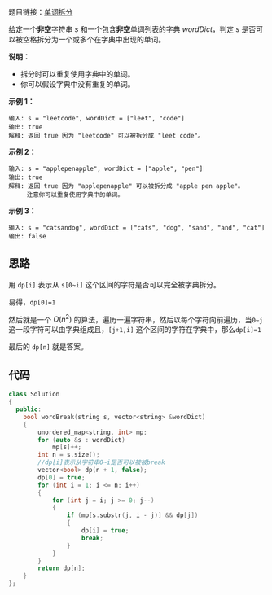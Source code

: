 题目链接：[单词拆分](https://leetcode-cn.com/problems/word-break/)


给定一个**非空**字符串 *s* 和一个包含**非空**单词列表的字典 *wordDict*，判定 *s* 是否可以被空格拆分为一个或多个在字典中出现的单词。

**说明：**

- 拆分时可以重复使用字典中的单词。
- 你可以假设字典中没有重复的单词。

**示例 1：**

```
输入: s = "leetcode", wordDict = ["leet", "code"]
输出: true
解释: 返回 true 因为 "leetcode" 可以被拆分成 "leet code"。
```

**示例 2：**

```
输入: s = "applepenapple", wordDict = ["apple", "pen"]
输出: true
解释: 返回 true 因为 "applepenapple" 可以被拆分成 "apple pen apple"。
     注意你可以重复使用字典中的单词。
```

**示例 3：**

```
输入: s = "catsandog", wordDict = ["cats", "dog", "sand", "and", "cat"]
输出: false
```

## 思路

用 `dp[i]` 表示从 `s[0~i]` 这个区间的字符是否可以完全被字典拆分。

易得，`dp[0]=1`

然后就是一个 $O(n^2)$ 的算法，遍历一遍字符串，然后以每个字符向前遍历，当`0~j` 这一段字符可以由字典组成且，`[j+1,i]` 这个区间的字符在字典中，那么`dp[i]=1` 

最后的 `dp[n]` 就是答案。

## 代码

```cpp
class Solution
{
  public:
    bool wordBreak(string s, vector<string> &wordDict)
    {
        unordered_map<string, int> mp;
        for (auto &s : wordDict)
            mp[s]++;
        int n = s.size();
        //dp[i]表示从字符串0~i是否可以被被break
        vector<bool> dp(n + 1, false);
        dp[0] = true;
        for (int i = 1; i <= n; i++)
        {
            for (int j = i; j >= 0; j--)
            {
                if (mp[s.substr(j, i - j)] && dp[j])
                {
                    dp[i] = true;
                    break;
                }
            }
        }
        return dp[n];
    }
};
```

